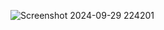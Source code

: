 ![Screenshot 2024-09-29 224201](https://github.com/user-attachments/assets/eeda639f-ef28-46e1-a04d-fb0ae4da31aa)
